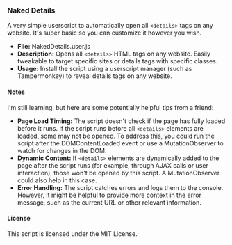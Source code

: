 ### Naked Details
A very simple userscript to automatically open all `<details>` tags on any website. It's super basic so you can customize it however you wish.

- **File:** NakedDetails.user.js
- **Description:** Opens all `<details>` HTML tags on any website. Easily tweakable to target specific sites or details tags with specific classes.
- **Usage:** Install the script using a userscript manager (such as Tampermonkey) to reveal details tags on any website.

#### Notes
I'm still learning, but here are some potentially helpful tips from a friend:

- **Page Load Timing:** The script doesn't check if the page has fully loaded before it runs. If the script runs before all `<details>` elements are loaded, some may not be opened. To address this, you could run the script after the DOMContentLoaded event or use a MutationObserver to watch for changes in the DOM.
- **Dynamic Content:** If `<details>` elements are dynamically added to the page after the script runs (for example, through AJAX calls or user interaction), those won't be opened by this script. A MutationObserver could also help in this case.
- **Error Handling:** The script catches errors and logs them to the console. However, it might be helpful to provide more context in the error message, such as the current URL or other relevant information.

#### License
This script is licensed under the MIT License.
